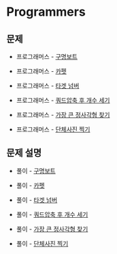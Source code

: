 # Programmers

## 문제

- 프로그래머스 - [구명보트](https://programmers.co.kr/learn/courses/30/lessons/42885)

- 프로그래머스 - [카펫](https://programmers.co.kr/learn/courses/30/lessons/42842)

- 프로그래머스 - [타겟 넘버](https://programmers.co.kr/learn/courses/30/lessons/43165)

- 프로그래머스 - [쿼드압축 후 개수 세기](https://programmers.co.kr/learn/courses/30/lessons/68936)

- 프로그래머스 - [가장 큰 정사각형 찾기](https://programmers.co.kr/learn/courses/30/lessons/12905)

- 프로그래머스 - [단체사진 찍기](https://programmers.co.kr/learn/courses/30/lessons/1835)

## 문제 설명

- 풀이 - [구명보트](https://github.com/Meantint/Programmers/tree/master/Lv2/%EA%B5%AC%EB%AA%85%EB%B3%B4%ED%8A%B8)

- 풀이 - [카펫](https://github.com/Meantint/Programmers/tree/master/Lv2/%EC%B9%B4%ED%8E%AB)

- 풀이 - [타겟 넘버](https://github.com/Meantint/Programmers/tree/master/Lv2/%ED%83%80%EA%B2%9F%20%EB%84%98%EB%B2%84)

- 풀이 - [쿼드압축 후 개수 세기](https://github.com/Meantint/Programmers/tree/master/Lv2/%EC%BF%BC%EB%93%9C%EC%95%95%EC%B6%95%20%ED%9B%84%20%EA%B0%9C%EC%88%98%20%EC%84%B8%EA%B8%B0)

- 풀이 - [가장 큰 정사각형 찾기](https://github.com/Meantint/Programmers/tree/master/Lv2/%EA%B0%80%EC%9E%A5%20%ED%81%B0%20%EC%A0%95%EC%82%AC%EA%B0%81%ED%98%95%20%EC%B0%BE%EA%B8%B0)

- 풀이 - [단체사진 찍기](https://github.com/Meantint/Programmers/tree/master/Lv2/%EB%8B%A8%EC%B2%B4%EC%82%AC%EC%A7%84%20%EC%B0%8D%EA%B8%B0)
